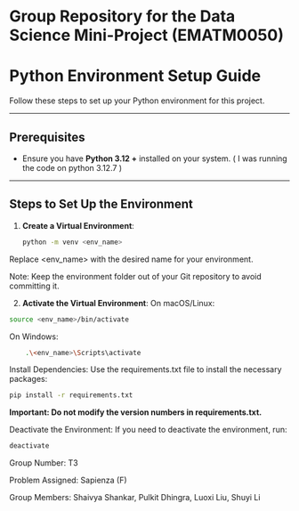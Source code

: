 # Group Repository for the Data Science Mini-Project (EMATM0050)

# Python Environment Setup Guide

Follow these steps to set up your Python environment for this project.

---

## Prerequisites

- Ensure you have **Python 3.12 +** installed on your system. ( I was running the code on python 3.12.7 )

---

## Steps to Set Up the Environment

1. **Create a Virtual Environment**:
   ```bash
   python -m venv <env_name>

Replace <env_name> with the desired name for your environment.

Note: Keep the environment folder out of your Git repository to avoid committing it.

2. **Activate the Virtual Environment**:
On macOS/Linux:
  ```bash
  source <env_name>/bin/activate
  ```

On Windows:
```bash
    .\<env_name>\Scripts\activate
```

Install Dependencies: Use the requirements.txt file to install the necessary packages:

```bash
pip install -r requirements.txt
```

**Important: Do not modify the version numbers in requirements.txt.**

Deactivate the Environment: If you need to deactivate the environment, run:

```bash
deactivate
```

Group Number: T3

Problem Assigned: Sapienza (F)

Group Members: Shaivya Shankar, Pulkit Dhingra, Luoxi Liu, Shuyi Li
